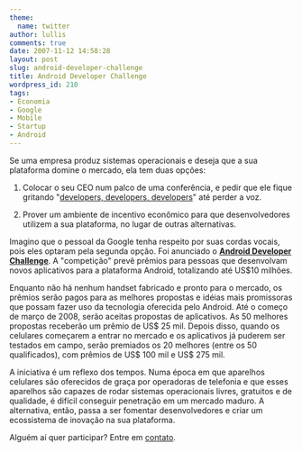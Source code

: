 ```yaml
---
theme:
  name: twitter
author: lullis
comments: true
date: 2007-11-12 14:58:28
layout: post
slug: android-developer-challenge
title: Android Developer Challenge
wordpress_id: 210
tags:
- Economia
- Google
- Mobile
- Startup
- Android
---
```


Se uma empresa produz sistemas operacionais e deseja que a sua plataforma domine o mercado, ela tem duas opções:



	
  1. Colocar o seu CEO num palco de uma conferência, e pedir que ele fique gritando "[developers, developers, developers](http://www.ntk.net/media/developers.mpg)" até perder a voz.

	
  2. Prover um ambiente de incentivo econômico para que desenvolvedores utilizem a sua plataforma, no lugar de outras alternativas.


Imagino que o pessoal da Google tenha respeito por suas cordas vocais, pois eles optaram pela segunda opção. Foi anunciado o [**Android Developer Challenge**](http://code.google.com/android/adc.html). A "competição" prevê prêmios para pessoas que desenvolvam novos aplicativos para a plataforma Android, totalizando até US$10 milhões.

Enquanto não há nenhum handset fabricado e pronto para o mercado, os prêmios serão pagos para as melhores propostas e idéias mais promissoras que possam fazer uso da tecnologia oferecida pelo Android. Até o começo de março de 2008, serão aceitas propostas de aplicativos. As 50 melhores propostas receberão um prêmio de US$ 25 mil. Depois disso, quando os celulares começarem a entrar no mercado e os aplicativos já puderem ser testados em campo, serão premiados os 20 melhores (entre os 50 qualificados), com prêmios de US$ 100 mil e US$ 275 mil.

A iniciativa é um reflexo dos tempos. Numa época em que aparelhos celulares são oferecidos de graça por operadoras de telefonia e que esses aparelhos são capazes de rodar sistemas operacionais livres, gratuitos e de qualidade, é difícil conseguir penetração em um mercado maduro. A alternativa, então, passa a ser fomentar desenvolvedores e criar um ecossistema de inovação na sua plataforma.

Alguém aí quer participar? Entre em [contato](mailto:raphael@log4dev.com).

